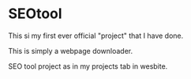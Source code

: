 # SEOtool

This si my first ever official "project" that I have done.

This is simply a webpage downloader.

SEO tool project as in my projects tab in wesbite.
